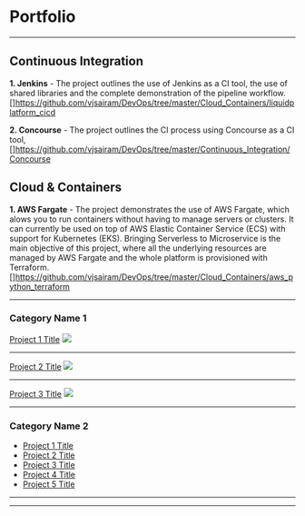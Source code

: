 # Portfolio

---

## Continuous Integration

**1. Jenkins** - The project outlines the use of Jenkins as a CI tool, the use of shared libraries and the complete demonstration of the pipeline workflow. 
[]https://github.com/vjsairam/DevOps/tree/master/Cloud_Containers/liquidplatform_cicd

**2. Concourse** - The project outlines the CI process using Concourse as a CI tool, []https://github.com/vjsairam/DevOps/tree/master/Continuous_Integration/Concourse

## Cloud & Containers

**1. AWS Fargate** - The project demonstrates the use of AWS Fargate, which alows you to run containers without having to manage servers or clusters. It can currently be used on top of AWS Elastic Container Service (ECS) with support for Kubernetes (EKS). Bringing Serverless to Microservice is the main objective of this project, where all the underlying resources are managed by AWS Fargate and the whole platform is provisioned with Terraform.
[]https://github.com/vjsairam/DevOps/tree/master/Cloud_Containers/aws_python_terraform

---

### Category Name 1 

[Project 1 Title](/sample_page)
<img src="images/dummy_thumbnail.jpg?raw=true"/>

---
[Project 2 Title](/pdf/sample_presentation.pdf)
<img src="images/dummy_thumbnail.jpg?raw=true"/>

---
[Project 3 Title](http://example.com/)
<img src="images/dummy_thumbnail.jpg?raw=true"/>

---

### Category Name 2

- [Project 1 Title](http://example.com/)
- [Project 2 Title](http://example.com/)
- [Project 3 Title](http://example.com/)
- [Project 4 Title](http://example.com/)
- [Project 5 Title](http://example.com/)

---




---

